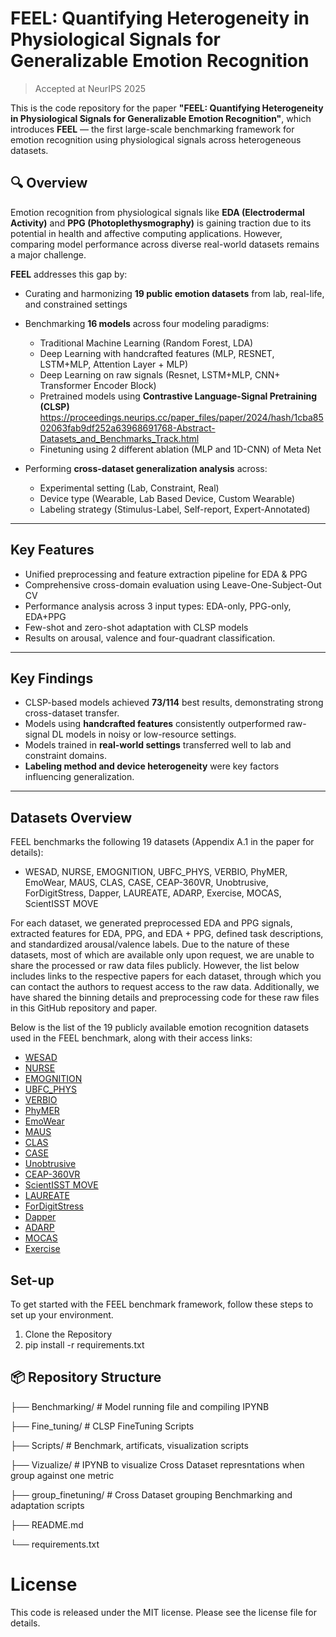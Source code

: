 # FEEL: Quantifying Heterogeneity in Physiological Signals for Generalizable Emotion Recognition

> Accepted at NeurIPS 2025

This is the code repository for the paper **"FEEL: Quantifying Heterogeneity in Physiological Signals for Generalizable Emotion Recognition"**, which introduces **FEEL** — the first large-scale benchmarking framework for emotion recognition using physiological signals across heterogeneous datasets.

## 🔍 Overview

Emotion recognition from physiological signals like **EDA (Electrodermal Activity)** and **PPG (Photoplethysmography)** is gaining traction due to its potential in health and affective computing applications. However, comparing model performance across diverse real-world datasets remains a major challenge.

**FEEL** addresses this gap by:

- Curating and harmonizing **19 public emotion datasets** from lab, real-life, and constrained settings
- Benchmarking **16 models** across four modeling paradigms:
  - Traditional Machine Learning (Random Forest, LDA)
  - Deep Learning with handcrafted features (MLP, RESNET, LSTM+MLP, Attention Layer + MLP)
  - Deep Learning on raw signals (Resnet, LSTM+MLP, CNN+ Transformer Encoder Block)
  - Pretrained models using **Contrastive Language-Signal Pretraining (CLSP)** https://proceedings.neurips.cc/paper_files/paper/2024/hash/1cba8502063fab9df252a63968691768-Abstract-Datasets_and_Benchmarks_Track.html
  - Finetuning using 2 different ablation (MLP and 1D-CNN) of Meta Net
    
- Performing **cross-dataset generalization analysis** across:
  - Experimental setting (Lab, Constraint, Real)
  - Device type (Wearable, Lab Based Device, Custom Wearable)
  - Labeling strategy (Stimulus-Label, Self-report, Expert-Annotated)

---

## Key Features

- Unified preprocessing and feature extraction pipeline for EDA & PPG
- Comprehensive cross-domain evaluation using Leave-One-Subject-Out CV
- Performance analysis across 3 input types: EDA-only, PPG-only, EDA+PPG
- Few-shot and zero-shot adaptation with CLSP models
- Results on arousal, valence and four-quadrant classification.

---

## Key Findings

- CLSP-based models achieved **73/114** best results, demonstrating strong cross-dataset transfer.
- Models using **handcrafted features** consistently outperformed raw-signal DL models in noisy or low-resource settings.
- Models trained in **real-world settings** transferred well to lab and constraint domains.
- **Labeling method and device heterogeneity** were key factors influencing generalization.

---

## Datasets Overview

FEEL benchmarks the following 19 datasets (Appendix A.1 in the paper for details): 

- WESAD, NURSE, EMOGNITION, UBFC_PHYS, VERBIO, PhyMER, EmoWear, MAUS, CLAS, CASE, CEAP-360VR, Unobtrusive, ForDigitStress, Dapper, LAUREATE, ADARP, Exercise, MOCAS, ScientISST MOVE

For each dataset, we generated preprocessed EDA and PPG signals, extracted features for EDA, PPG, and EDA + PPG, defined task descriptions, and standardized arousal/valence labels. Due to the nature of these datasets, most of which are available only upon request, we are unable to share the processed or raw data files publicly. However, the list below includes links to the respective papers for each dataset, through which you can contact the authors to request access to the raw data. Additionally, we have shared the binning details and preprocessing code for these raw files in this GitHub repository and paper.

Below is the list of the 19 publicly available emotion recognition datasets used in the FEEL benchmark, along with their access links:

- [WESAD](https://archive.ics.uci.edu/dataset/465/wesad+wearable+stress+and+affect+detection)
- [NURSE](https://www.nature.com/articles/s41597-022-01361-y#:~:text=The%20dataset%20provides%20more%20than,validated%20stressful%20events%20by%20nurses.)
- [EMOGNITION](https://www.nature.com/articles/s41597-022-01262-0)
- [UBFC_PHYS](https://sites.google.com/view/ybenezeth/ubfc-phys)
- [VERBIO](https://hubbs.engr.tamu.edu/resources/verbio-dataset/)
- [PhyMER](https://ieeexplore.ieee.org/document/10265252)
- [EmoWear](https://www.nature.com/articles/s41597-024-03429-3)
- [MAUS](https://ieee-dataport.org/open-access/maus-dataset-mental-workload-assessment-n-back-task-using-wearable-sensor)
- [CLAS](https://ieee-dataport.org/open-access/database-cognitive-load-affect-and-stress-recognition)
- [CASE](https://www.nature.com/articles/s41597-019-0209-0)
- [Unobtrusive](https://www.nature.com/articles/s41597-024-03738-7)
- [CEAP-360VR](https://ieeexplore.ieee.org/document/9599346)
- [ScientISST MOVE](https://physionet.org/content/scientisst-move-biosignals/1.0.1/)
- [LAUREATE](https://dl.acm.org/doi/10.1145/3610892)
- [ForDigitStress](https://ieeexplore.ieee.org/document/10756706)
- [Dapper](https://www.nature.com/articles/s41597-021-00945-4)
- [ADARP](https://arxiv.org/abs/2206.14568)
- [MOCAS](https://polytechnic.purdue.edu/ahmrs/mocas-dataset)
- [Exercise](https://www.nature.com/articles/s41597-025-04845-9)

## Set-up

To get started with the FEEL benchmark framework, follow these steps to set up your environment.

1. Clone the Repository
2. pip install -r requirements.txt

## 📦 Repository Structure

├── Benchmarking/             # Model running file and compiling IPYNB

├── Fine_tuning/              # CLSP FineTuning Scripts

├── Scripts/                  # Benchmark, artificats, visualization scripts

├── Vizualize/                # IPYNB to visualize Cross Dataset represntations when group against one metric

├── group_finetuning/         # Cross Dataset grouping Benchmarking and adaptation scripts

├── README.md

└── requirements.txt

# License

This code is released under the MIT license. Please see the license file for details.
